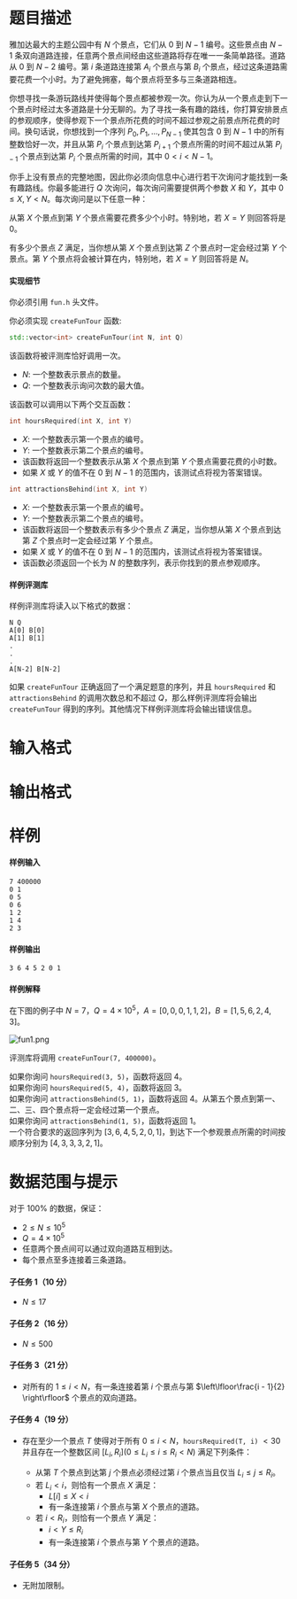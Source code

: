 
# 题目描述

雅加达最大的主题公园中有 $N$ 个景点，它们从 $0$ 到 $N - 1$ 编号。这些景点由 $N - 1$ 条双向道路连接，任意两个景点间经由这些道路将存在唯一一条简单路径。道路从 $0$ 到 $N - 2$ 编号。第 $i$ 条道路连接第 $A_i$ 个景点与第 $B_i$ 个景点，经过这条道路需要花费一个小时。为了避免拥塞，每个景点将至多与三条道路相连。

你想寻找一条游玩路线并使得每个景点都被参观一次。你认为从一个景点走到下一个景点时经过太多道路是十分无聊的。为了寻找一条有趣的路线，你打算安排景点的参观顺序，使得参观下一个景点所花费的时间不超过参观之前景点所花费的时间。换句话说，你想找到一个序列 $P_0, P_1, \ldots, P_{N-1}$ 使其包含 $0$ 到 $N - 1$ 中的所有整数恰好一次，并且从第 $P_i$ 个景点到达第 $P_{i+1}$ 个景点所需的时间不超过从第 $P_{i-1}$ 个景点到达第 $P_i$ 个景点所需的时间，其中 $0 \lt i \lt N - 1$。

你手上没有景点的完整地图，因此你必须向信息中心进行若干次询问才能找到一条有趣路线。你最多能进行 $Q$ 次询问，每次询问需要提供两个参数 $X$ 和 $Y$，其中 $0 \le X, Y \lt N$。每次询问是以下任意一种：

从第 $X$ 个景点到第 $Y$ 个景点需要花费多少个小时。特别地，若 $X = Y$ 则回答将是 $0$。

有多少个景点 $Z$ 满足，当你想从第 $X$ 个景点到达第 $Z$ 个景点时一定会经过第 $Y$ 个景点。第 $Y$ 个景点将会被计算在内，特别地，若 $X = Y$ 则回答将是 $N$。

#### 实现细节

你必须引用 `fun.h` 头文件。

你必须实现 `createFunTour` 函数:

```cpp
std::vector<int> createFunTour(int N, int Q)
```
该函数将被评测库恰好调用一次。
- $N$: 一个整数表示景点的数量。
- $Q$: 一个整数表示询问次数的最大值。

该函数可以调用以下两个交互函数：

```cpp
int hoursRequired(int X, int Y)
```
- $X$: 一个整数表示第一个景点的编号。
- $Y$: 一个整数表示第二个景点的编号。
- 该函数将返回一个整数表示从第 $X$ 个景点到第 $Y$ 个景点需要花费的小时数。
- 如果 $X$ 或 $Y$ 的值不在 $0$ 到 $N - 1$ 的范围内，该测试点将视为答案错误。

```cpp
int attractionsBehind(int X, int Y)
```
- $X$: 一个整数表示第一个景点的编号。
- $Y$: 一个整数表示第二个景点的编号。
- 该函数将返回一个整数表示有多少个景点 $Z$ 满足，当你想从第 $X$ 个景点到达第 $Z$ 个景点时一定会经过第 $Y$ 个景点。
- 如果 $X$ 或 $Y$ 的值不在 $0$ 到 $N - 1$ 的范围内，该测试点将视为答案错误。
- 该函数必须返回一个长为 $N$ 的整数序列，表示你找到的景点参观顺序。

#### 样例评测库

样例评测库将读入以下格式的数据：

```
N Q
A[0] B[0]
A[1] B[1]
.
.
.
A[N-2] B[N-2]
```

如果 `createFunTour` 正确返回了一个满足题意的序列，并且 `hoursRequired` 和 `attractionsBehind` 的调用次数总和不超过 $Q$，那么样例评测库将会输出 `createFunTour` 得到的序列。其他情况下样例评测库将会输出错误信息。


# 输入格式



# 输出格式



# 样例

#### 样例输入

```plain
7 400000
0 1
0 5
0 6
1 2
1 4
2 3
```

#### 样例输出

```plain
3 6 4 5 2 0 1
```

#### 样例解释

在下图的例子中 $N = 7$，$Q = 4\times 10^5$，$A = [0, 0, 0, 1, 1, 2]$，$B = [1, 5, 6, 2, 4, 3]$。

![fun1.png](/source/loj/3347/img/aHR0cHM6Ly9sb2otaW1nLnVweXVuLm1lbmNpLm1lbXNldDAuY24vMjAyMC8wOC8yNy81ZjQ3MWZkNDRhYTBjLnBuZw==.png)

评测库将调用 `createFunTour(7, 400000)`。

如果你询问 `hoursRequired(3, 5)`，函数将返回 $4$。  
如果你询问 `hoursRequired(5, 4)`，函数将返回 $3$。  
如果你询问 `attractionsBehind(5, 1)`，函数将返回 $4$。从第五个景点到第一、二、三、四个景点将一定会经过第一个景点。  
如果你询问 `attractionsBehind(1, 5)`，函数将返回 $1$。  
一个符合要求的返回序列为 $[3, 6, 4, 5, 2, 0, 1]$，到达下一个参观景点所需的时间按顺序分别为 $[4, 3, 3, 3, 2, 1]$。

# 数据范围与提示

对于 $100\%$ 的数据，保证：
- $2 \le N \le 10^5$
- $Q = 4\times 10^5$
- 任意两个景点间可以通过双向道路互相到达。
- 每个景点至多连接着三条道路。

#### 子任务 $1$（$10$ 分）
- $N \le 17$

#### 子任务 $2$（$16$ 分）

- $N \le 500$

#### 子任务 $3$（$21$ 分）

- 对所有的 $1 \le i \lt N$，有一条连接着第 $i$ 个景点与第 $\left\lfloor\frac{i - 1}{2} \right\rfloor$ 个景点的双向道路。

#### 子任务 $4$（$19$ 分）

- 存在至少一个景点 $T$ 使得对于所有 $0 \le i \lt N$，`hoursRequired(T, i)` $\lt 30$ 并且存在一个整数区间 $[L_i, R_i](0 \le L_i \le i \le R_i \lt N)$ 满足下列条件：

  - 从第 $T$ 个景点到达第 $j$ 个景点必须经过第 $i$ 个景点当且仅当 $L_i \le j \le R_i$。
  - 若 $L_i \lt i$，则恰有一个景点 $X$ 满足：
    - $L[i] \le X \lt i$
    - 有一条连接第 $i$ 个景点与第 $X$ 个景点的道路。
  - 若 $i \lt R_i$，则恰有一个景点 $Y$ 满足：
    - $i \lt Y \le R_i$
    - 有一条连接第 $i$ 个景点与第 $Y$ 个景点的道路。

#### 子任务 $5$（$34$ 分）
- 无附加限制。

